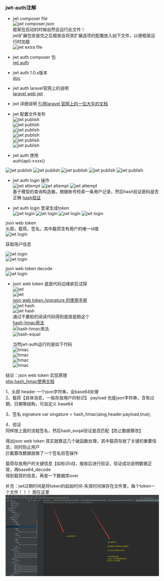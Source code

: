 ﻿### jwt-auth注解  
- jwt composer file  
![jwt composer.json](images/jwt/composer.json.png)  
框架在启动的时候自然会运行此文件！  
jwt扩展包安装完之后框架会将其扩展选项的配置放入如下文件，以便框架运行时加载  
![jwt extra file](images/jwt/jwtinstall.png) 
- jwt auth composer 包  
[jwt auth](https://packagist.org/packages/tymon/jwt-auth)  
- jwt auth 1.0.x版本  
[doc](https://jwt-auth.readthedocs.io/en/develop/)

- jwt auth laravel官网上的说明  
[laravel web jwt](https://learnku.com/articles/10885/full-use-of-jwt)

- jwt 详细说明 
[引用laravel 官网上的一位大牛的文档](https://learnku.com/articles/17883)  


- jwt 配置文件发布  
![jwt publish](images/jwt/jwtinstall4.png)  
![jwt publish](images/jwt/jwtinstall1.png)  
![jwt publish](images/jwt/jwtinstall2.png)  
![jwt publish](images/jwt/jwtinstall3.png)  
![jwt publish](images/jwt/jwtinstall5.png)  
![jwt publish](images/jwt/jwtinstall6.png)   

- jwt auth 使用  
  auth(api)->xxx()  
  
![jwt publish](images/jwt/auth1.png) 
![jwt publish](images/jwt/auth2.png) 
![jwt publish](images/jwt/auth3.png) 
![jwt publish](images/jwt/auth4.png) 
![jwt publish](images/jwt/auth5.png)  

- jwt auth login 操作  
![jwt attempt](images/jwt/login1.png) 
![jwt attempt](images/jwt/login2.png) 
![jwt attempt](images/jwt/login3.png)   
基于模型的查询构造器，根据账号检索一条用户记录，然后hash验证密码是否正确 
[hash验证](http://php.net/manual/zh/function.password-verify.php)  

- jwt auth login 登录生成token  
![jwt login](images/jwt/token1.png) 
![jwt login](images/jwt/token2.png) 
![jwt login](images/jwt/token3.png) 
![jwt login](images/jwt/token4.png)   


json web token   
头部，载荷，签名，其中截荷含有用户的唯一id值   
![jwt login](images/jwt/token5.png)     

获取用户信息  
  
![jwt login](images/jwt/token6.png)   
![jwt login](images/jwt/token7.png)   

json web token decode  
 ![jwt login](images/jwt/token8.png)   
 
- json web token 底层代码边缘疯狂试探  
 ![jwt](images/jwt/token9.png)  
 ![jwt](images/jwt/token10.png)    
 [json web token /signature 的使用手册](https://packagist.org/packages/namshi/jose)  
  ![jwt hash](images/jwt/token11.png)     
  ![jwt hash](images/jwt/token12.png)      
  通过不要脸的阅读代码得到底层是跑这个  
  [hash-hmac用法](http://php.net/manual/en/function.hash-hmac.php)   
  ![hash-hmac用法](images/jwt/token13.png)   
  ![hash-equal](images/jwt/token14.png)     
  
  当然jwt-auth运行的是如下代码  
  ![hmac](images/jwt/token15.png)  
  ![hmac](images/jwt/token16.png)  
  ![hmac](images/jwt/token17.png)   
  ![hmac](images/jwt/token18.png)   
  
  
结论：json web token 实现原理   
[php hash_hmac使用文档](http://php.net/manual/en/function.hash-hmac-algos.php) 

1、头部   header
一个json字符串，会base64处理    
2、载荷【具体消息，一般存放用户的标识】   payload
也是json字符串，含有过期，日期等结构，可自定义  base64

3、签名   signature
var singature = hash_hmac(alog,header.payload,true);   

4、验证  
同样按上面的流程签名，然后hash_euqal验证是否匹配【防止数据篡改】     

得出json web token 其实就靠这几个破函数处理，其中载荷存放了关键的重要信息，同时防止用户  
拦截篡改数据就做了一个签名验签操作   

载荷存放用户的关键信息【如标识id】，接收后进行验证，验证成功说明数据正常，再base64_decode  
得到载荷的信息，再查一下数据库over    


补充：jwt过期时间是将token的起始时间-失效时间保存在文件里，每个token一个文件！！！
图在这里![jwt expire](images/jwt/expire.png)


 